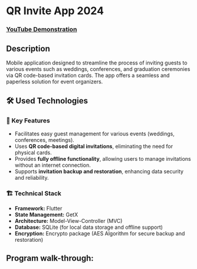 <h1>QR Invite App 2024</h1>

 ### [YouTube Demonstration](https://youtu.be/7eJexJVCqJo)

<h2>Description</h2>
Mobile application designed to streamline the process of inviting guests to various events such as weddings,
 conferences, and graduation ceremonies via QR code-based invitation cards. The app offers a seamless and
 paperless solution for event organizers.
<br />



## 🛠️ Used Technologies  

### 🔑 Key Features  
- Facilitates easy guest management for various events (weddings, conferences, meetings).  
- Uses **QR code-based digital invitations**, eliminating the need for physical cards.  
- Provides **fully offline functionality**, allowing users to manage invitations without an internet connection.  
- Supports **invitation backup and restoration**, enhancing data security and reliability.  

### 🏗️ Technical Stack  
- **Framework:** Flutter  
- **State Management:** GetX  
- **Architecture:** Model-View-Controller (MVC)  
- **Database:** SQLite (for local data storage and offline support)  
- **Encryption:** Encrypto package (AES Algorithm for secure backup and restoration)  

<h2>Program walk-through:</h2>
<!----
>
<p align="center">
Launch the utility: <br/>
<img src="https://imgur.com/a/WouINQ5" height="80%" width="80%" alt="Disk Sanitization Steps"/>
